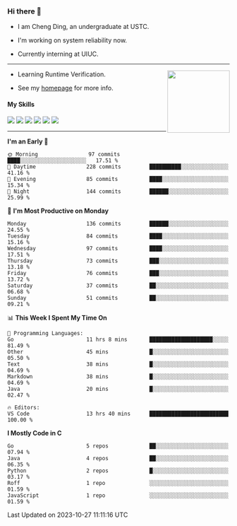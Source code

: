### Hi there 👋

* I am Cheng Ding, an undergraduate at USTC.
  
* I'm working on system reliability now.

* Currently interning at UIUC.

---

<img align="right" height="141" src="https://stats-of-repos-onds.vercel.app/api?username=IrisesD&theme=tokyonight&show_icons=true&count_private=true">

-  Learning Runtime Verification.

-  See my [homepage](https://irisesd.github.io) for more info.

#### My Skills

![](https://img.shields.io/badge/C++-65318e?logo=cplusplus&logoColor=fff)
![](https://img.shields.io/badge/Python-3e74a2?logo=python&logoColor=fff)
![](https://img.shields.io/badge/C-5654a2?logo=c&logoColor=fff)
![](https://img.shields.io/badge/Go-00aaff?logo=go&logoColor=fff)
![](https://img.shields.io/badge/Docker-0088ff?logo=docker&logoColor=fff)
![](https://img.shields.io/badge/Apache-D22128?logo=apache&logoColor=fff)

---
<!--START_SECTION:waka-->
**I'm an Early 🐤** 

```text
🌞 Morning                97 commits          ████░░░░░░░░░░░░░░░░░░░░░   17.51 % 
🌆 Daytime                228 commits         ██████████░░░░░░░░░░░░░░░   41.16 % 
🌃 Evening                85 commits          ████░░░░░░░░░░░░░░░░░░░░░   15.34 % 
🌙 Night                  144 commits         ██████░░░░░░░░░░░░░░░░░░░   25.99 % 
```
📅 **I'm Most Productive on Monday** 

```text
Monday                   136 commits         ██████░░░░░░░░░░░░░░░░░░░   24.55 % 
Tuesday                  84 commits          ████░░░░░░░░░░░░░░░░░░░░░   15.16 % 
Wednesday                97 commits          ████░░░░░░░░░░░░░░░░░░░░░   17.51 % 
Thursday                 73 commits          ███░░░░░░░░░░░░░░░░░░░░░░   13.18 % 
Friday                   76 commits          ███░░░░░░░░░░░░░░░░░░░░░░   13.72 % 
Saturday                 37 commits          ██░░░░░░░░░░░░░░░░░░░░░░░   06.68 % 
Sunday                   51 commits          ██░░░░░░░░░░░░░░░░░░░░░░░   09.21 % 
```


📊 **This Week I Spent My Time On** 

```text
💬 Programming Languages: 
Go                       11 hrs 8 mins       ████████████████████░░░░░   81.49 % 
Other                    45 mins             █░░░░░░░░░░░░░░░░░░░░░░░░   05.50 % 
Text                     38 mins             █░░░░░░░░░░░░░░░░░░░░░░░░   04.69 % 
Markdown                 38 mins             █░░░░░░░░░░░░░░░░░░░░░░░░   04.69 % 
Java                     20 mins             █░░░░░░░░░░░░░░░░░░░░░░░░   02.47 % 

🔥 Editors: 
VS Code                  13 hrs 40 mins      █████████████████████████   100.00 % 
```

**I Mostly Code in C** 

```text
Go                       5 repos             ██░░░░░░░░░░░░░░░░░░░░░░░   07.94 % 
Java                     4 repos             ██░░░░░░░░░░░░░░░░░░░░░░░   06.35 % 
Python                   2 repos             █░░░░░░░░░░░░░░░░░░░░░░░░   03.17 % 
Roff                     1 repo              ░░░░░░░░░░░░░░░░░░░░░░░░░   01.59 % 
JavaScript               1 repo              ░░░░░░░░░░░░░░░░░░░░░░░░░   01.59 % 
```




 Last Updated on 2023-10-27 11:11:16 UTC
<!--END_SECTION:waka-->
